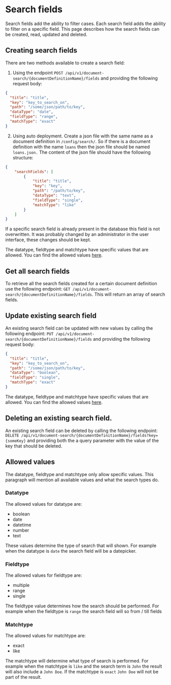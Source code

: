 # Search fields

Search fields add the ability to filter cases. Each search field adds the ability to filter on a specific field.
This page describes how the search fields can be created, read, updated and deleted.

## Creating search fields

There are two methods available to create a search field:

1) Using the endpoint `POST /api/v1/document-search/{documentDefinitionName}/fields` and providing the following request body:

```json
{
  "title": "title",   
  "key": "key_to_search_on",
  "path": "/some/json/path/to/key",
  "dataType": "date",
  "fieldType": "range",
  "matchType": "exact"
}
```

2) Using auto deployment. Create a json file with the same name as a document definition in `/config/search/`. So if there is
a document definition with the name `loans` then the json file should be named `loans.json.` The content of the json file
should have the following structure:

```json
{
    "searchFields": [
        {
            "title": "title",
            "key": "key",
            "path": "/path/to/key",
            "dataType": "text",
            "fieldType": "single",
            "matchType": "like"
        }
    ]
}
```

If a specific search field is already present in the database this field is not overwritten. It was probably changed by an
administrator in the user interface, these changes should be kept.

The datatype, fieldtype and matchtype have specific values that are allowed.
You can find the allowed values [here](#allowed-values).

## Get all search fields

To retrieve all the search fields created for a certain document definition use the following endpoint:
`GET /api/v1/document-search/{documentDefinitionName}/fields`. This will return an array of search fields.

## Update existing search field
An existing search field can be updated with new values by calling the following endpoint:
`PUT /api/v1/document-search/{documentDefinitionName}/fields` and providing the following request body:

```json
{
  "title": "title",
  "key": "key_to_search_on",
  "path": "/some/json/path/to/key",
  "dataType": "boolean",
  "fieldType": "single",
  "matchType": "exact"
}
```

The datatype, fieldtype and matchtype have specific values that are allowed.
You can find the allowed values [here](#allowed-values).

## Deleting an existing search field.

An existing search field can be deleted by calling the following endpoint:
`DELETE /api/v1/document-search/{documentDefinitionName}/fields?key={someKey}` and providing both the a query parameter with the 
value of the key that should be deleted.

## Allowed values
The datatype, fieldtype and matchtype only allow specific values. This paragraph will mention all available values
and what the search types do.

### Datatype
The allowed values for datatype are:
* boolean
* date
* datetime
* number
* text

These values determine the type of search that will shown. For example when the datatype is `date` the 
search field will be a datepicker.

### Fieldtype
The allowed values for fieldtype are:
* multiple
* range
* single

The fieldtype value determines how the search should be performed. For example when the fieldtype is `range`
the search field will so from / till fields

### Matchtype
The allowed values for matchtype are:
* exact
* like

The matchtype will determine what type of search is performed. For example when the matchtype is `like` and
the search term is `John` the result will also include a `John Doe`. If the matchtype is `exact` `John Doe` 
will not be part of the result.
